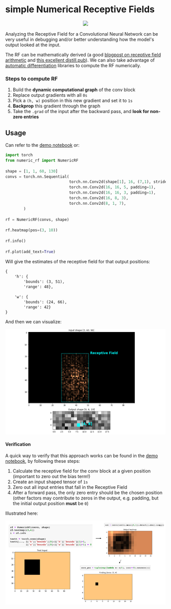 # simple Numerical Receptive Fields

<p align="center">
<img src="result_plots/rf.gif" width="620px"/>
</p>


Analyzing the Receptive Field for a Convolutional Neural Network can be very useful in debugging and/or better understanding how the model's output looked at the input. 

The RF can be mathematically derived (a good [blogpost on receptive field arithmetic](https://medium.com/mlreview/a-guide-to-receptive-field-arithmetic-for-convolutional-neural-networks-e0f514068807) and [this excellent distill.pub](https://distill.pub/2019/computing-receptive-fields/)). We can also take advantage of [automatic differentiation](https://en.wikipedia.org/wiki/Automatic_differentiation) libraries to compute the RF numerically.

### Steps to compute RF

 1. Build the **dynamic computational graph** of the conv block
 2. Replace output gradients with all `0s`
 3. Pick a `(h, w)` position in this new gradient and set it to `1s`
 4. **Backprop** this gradient through the graph
 5. Take the `.grad` of the input after the backward pass, and **look for non-zero entries**

## Usage

Can refer to the [demo notebook](https://github.com/ksanjeevan/simple-receptive-field/blob/master/demo.ipynb) or:


```python
import torch
from numeric_rf import NumericRF

shape = [1, 1, 60, 130]
convs = torch.nn.Sequential(
                            torch.nn.Conv2d(shape[1], 16, (7,1), stride=3),
                            torch.nn.Conv2d(16, 16, 5, padding=1),
                            torch.nn.Conv2d(16, 16, 3, padding=1),
                            torch.nn.Conv2d(16, 8, 3),
                            torch.nn.Conv2d(8, 1, 7),
        )

rf = NumericRF(convs, shape)

rf.heatmap(pos=(3, 10))

rf.info()

rf.plot(add_text=True)

```
Will give the estimates of the receptive field for that output positions:

```
{
	'h': {
		'bounds': (3, 51), 
		'range': 48}, 
		
	'w': {
		'bounds': (24, 66), 
		'range': 42}
}
```

And then we can visualize:

<p align="center">
<img src="result_plots/example.png" width="650px"/>
</p>


#### Verification 

A quick way to verify that this approach works can be found in the [demo notebook](https://github.com/ksanjeevan/simple-receptive-field/blob/master/demo.ipynb), by following these steps:


 1. Calculate the receptive field for the conv block at a given position (important to zero out the bias term!)
 2. Create an input shaped tensor of `1s`
 3. Zero out all input entries that fall in the Receptive Field
 4. After a forward pass, the only zero entry should be the chosen position (other factors may contribute to zeros in the output, e.g. padding, but the initial output position **must** be `0`)

Illustrated here:

<p align="center">
<img src="result_plots/verify.png" width="650px"/>
</p>
